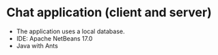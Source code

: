 # Chat application (client and server)
* The application uses a local database.
* IDE: Apache NetBeans 17.0
* Java with Ants

